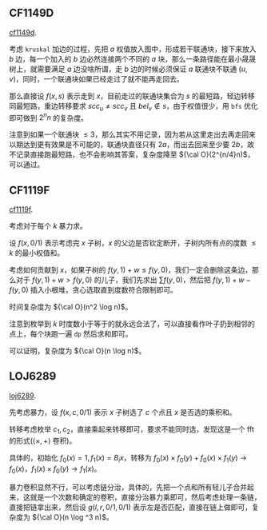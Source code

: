 ## CF1149D

[cf1149d](https://www.luogu.com.cn/problem/CF1149D). 

考虑 `kruskal` 加边的过程，先把 $a$ 权值放入图中，形成若干联通块，接下来放入 $b$ 边，每一个加入的 $b$ 边必然连接两个不同的 $a$ 块，那么一条路径能在最小晟晟树上，就需要满足 $a$ 边没啥所谓，走 $b$ 边的时候必须保证 $a$ 联通块不联通 $(u, v)$，同时，一个联通块如果已经走过了就不能再走回去。

那么直接设 $f(x, s)$ 表示走到 $x$，目前走过的联通块集合为 $s$ 的最短路，轻边转移同最短路，重边转移要求 $scc_u \neq scc_v$ 且 $bel_v \notin s$，由于权值很少，用 `bfs` 优化即可做到 $2^n n$ 的复杂度。

注意到如果一个联通块 $\le 3$，那么其实不用记录，因为若从这里走出去再走回来以期达到更有效果是不可能的，联通块直径只有 $2a$，而出去回来至少要 $2b$，故不记录直接跑最短路，也不会影响其答案，复杂度降至 ${\cal O}(2^{n/4}n)$，可以通过。

## CF1119F

[cf1119f](https://www.luogu.com.cn/problem/CF1119F). 

考虑对于每个 $k$ 暴力求。

设 $f(x, 0/1)$ 表示考虑完 $x$ 子树，$x$ 的父边是否钦定断开，子树内所有点的度数 $\le k$ 的最小权值和。

考虑如何贡献到 $x$，如果子树的 $f(y, 1) + w \le f(y, 0)$，我们一定会删除这条边，那么对于 $f(y, 1) + w \gt f(y, 0)$ 的儿子，我们先求出 $\sum f(y, 0)$，然后把 $f(y, 1) + w - f(y, 0)$ 插入小根堆，贪心选取直到度数符合限制即可。

时间复杂度为 ${\cal O}(n^2 \log n)$。

注意到枚举到 $k$ 时度数小于等于的就永远合法了，可以直接看作叶子扔到相邻的点上，每个块跑一遍 `dp` 然后求和即可。

可以证明，复杂度为 ${\cal O}(n \log n)$。

## LOJ6289

[loj6289](https://loj.ac/p/6289). 

先考虑暴力，设 $f(x, c, 0/1)$ 表示 $x$ 子树选了 $c$ 个点且 $x$ 是否选的乘积和。

转移考虑枚举 $c_1, c_2$，直接乘起来转移即可，要求不能同时选，发现这是一个 fft 的形式($\langle\times, +\rangle$ 卷积)。

具体的，初始化 $f_0(x) = 1, f_1(x) = B_i x$，转移为 $f_0(x) \times f_0(y) + f_0(x) \times f_1(y) \to f_0(x)$，$f_1(x) \times f_0(y) \to f_1(x)$。

暴力卷积显然不行，可以考虑链分治，具体的，先把一个点和所有轻儿子合并起来，这就是一个次数和确定的卷积，直接分治暴力乘即可，然后考虑处理一条链，直接把链拿出来，然后设 $g(l, r, 0/1, 0/1)$ 表示左是否匹配，直接在链上做即可，复杂度为 ${\cal O}(n \log ^3 n)$。

